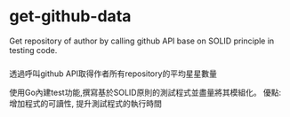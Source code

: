 # get-github-data
Get repository of author by calling github API base on SOLID principle in testing code.

###

透過呼叫github API取得作者所有repository的平均星星數量

使用Go內建test功能,撰寫基於SOLID原則的測試程式並盡量將其模組化。
優點: 增加程式的可讀性, 提升測試程式的執行時間
